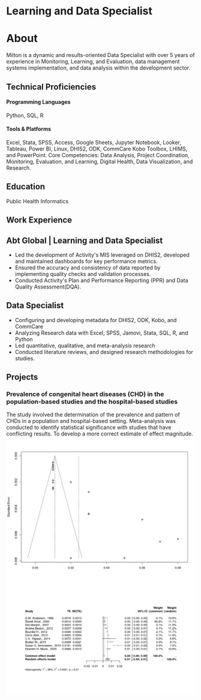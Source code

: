 # Learning and Data Specialist
# About 
Milton is a dynamic and results-oriented Data Specialist with over 5 years of experience in Monitoring, Learning, and Evaluation, data management systems implementation, and data analysis within the development sector. 

## Technical Proficiencies
#### Programming Languages
Python, SQL, R

#### Tools & Platforms
Excel, Stata, SPSS, Access, Google Sheets, Jupyter Notebook, Looker, Tableau, Power BI, Linux, DHIS2, ODK, CommCare Kobo Toolbox, LHIMS, and PowerPoint.
Core Competencies: Data Analysis, Project Coordination, Monitoring, Evaluation, and Learning, Digital Health, Data Visualization, and Research.
## Education
Public Health Informatics

## Work Experience
## Abt Global | Learning and Data Specialist
- Led the development of Activity's MIS leveraged on DHIS2, developed and maintained dashboards for key performance metrics.
- Ensured the accuracy and consistency of data reported by implementing quality checks and validation processes.
- Conducted Activity's Plan and Performance Reporting (PPR) and Data Quality Assessment(DQA).

##  Data Specialist 
- Configuring and developing metadata for DHIS2, ODK, Kobo, and CommCare 
- Analyzing Research data with Excel, SPSS, Jamovi, Stata, SQL, R, and Python
- Led quantitative, qualitative, and meta-analysis research
- Conducted literature reviews, and designed research methodologies for studies.

## Projects
### Prevalence of congenital heart diseases (CHD) in the population-based studies and the hospital-based studies
The study involved the determination of the prevalence and pattern of CHDs in a population and hospital-based setting. Meta-analysis was conducted to identify statistical significance with studies that have conflicting results. To develop a more correct estimate of effect magnitude. 
![alt text](images/funnel_plot_hospital.png)
![alt text](images/pop_forest_plot.png)
